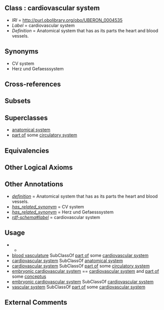 
## Class : cardiovascular system

 * *IRI* = http://purl.obolibrary.org/obo/UBERON_0004535
 * *Label* = cardiovascular system
 * *Definition* = Anatomical system that has as its parts the heart and blood vessels.

## Synonyms

 * CV system
 * Herz und Gefaesssystem

## Cross-references


## Subsets


## Superclasses

 * [anatomical system](../../UBERON/67/UBERON_0000467.md)
 * [part of](../../BFO/50/BFO_0000050.md) some [circulatory system](../../UBERON/09/UBERON_0001009.md)

## Equivalencies


## Other Logical Axioms


## Other Annotations

 * *[definition](../../IAO/15/IAO_0000115.md)* = Anatomical system that has as its parts the heart and blood vessels.
 * *[has_related_synonym](../../ym/oboInOwl#hasRelatedSynonym.md)* = CV system
 * *[has_related_synonym](../../ym/oboInOwl#hasRelatedSynonym.md)* = Herz und Gefaesssystem
 * *[rdf-schema#label](../../el/rdf-schema#label.md)* = cardiovascular system

## Usage

 * -
 * [blood vasculature](../../UBERON/37/UBERON_0004537.md) SubClassOf [part of](../../BFO/50/BFO_0000050.md) some [cardiovascular system](../../UBERON/35/UBERON_0004535.md)
 * [cardiovascular system](../../UBERON/35/UBERON_0004535.md) SubClassOf [anatomical system](../../UBERON/67/UBERON_0000467.md)
 * [cardiovascular system](../../UBERON/35/UBERON_0004535.md) SubClassOf [part of](../../BFO/50/BFO_0000050.md) some [circulatory system](../../UBERON/09/UBERON_0001009.md)
 * [embryonic cardiovascular system](../../UBERON/95/UBERON_0011695.md) == [cardiovascular system](../../UBERON/35/UBERON_0004535.md) and [part of](../../BFO/50/BFO_0000050.md) some [conceptus](../../UBERON/16/UBERON_0004716.md)
 * [embryonic cardiovascular system](../../UBERON/95/UBERON_0011695.md) SubClassOf [cardiovascular system](../../UBERON/35/UBERON_0004535.md)
 * [vascular system](../../UBERON/98/UBERON_0007798.md) SubClassOf [part of](../../BFO/50/BFO_0000050.md) some [cardiovascular system](../../UBERON/35/UBERON_0004535.md)

## External Comments

